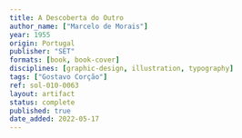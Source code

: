 ```yaml
---
title: A Descoberta do Outro
author_name: ["Marcelo de Morais"]
year: 1955
origin: Portugal
publisher: "SET"
formats: [book, book-cover]
disciplines: [graphic-design, illustration, typography]
tags: ["Gostavo Corção"]
ref: sol-010-0063
layout: artifact
status: complete
published: true
date_added: 2022-05-17
---
```

